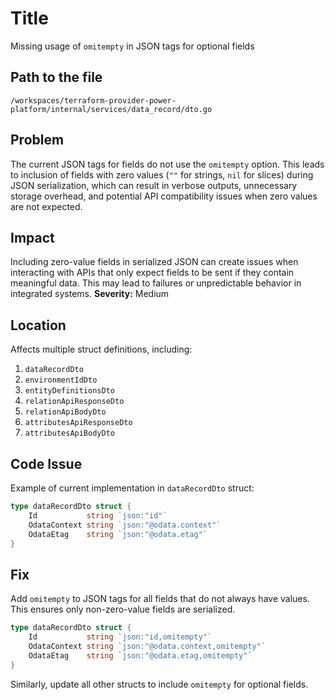 # Title

Missing usage of `omitempty` in JSON tags for optional fields

## Path to the file

`/workspaces/terraform-provider-power-platform/internal/services/data_record/dto.go`

## Problem

The current JSON tags for fields do not use the `omitempty` option. This leads to inclusion of fields with zero values (`""` for strings, `nil` for slices) during JSON serialization, which can result in verbose outputs, unnecessary storage overhead, and potential API compatibility issues when zero values are not expected.

## Impact

Including zero-value fields in serialized JSON can create issues when interacting with APIs that only expect fields to be sent if they contain meaningful data. This may lead to failures or unpredictable behavior in integrated systems. **Severity:** Medium

## Location

Affects multiple struct definitions, including:

1. `dataRecordDto`
2. `environmentIdDto`
3. `entityDefinitionsDto`
4. `relationApiResponseDto`
5. `relationApiBodyDto`
6. `attributesApiResponseDto`
7. `attributesApiBodyDto`

## Code Issue

Example of current implementation in `dataRecordDto` struct:

```go
type dataRecordDto struct {
	Id           string `json:"id"`
	OdataContext string `json:"@odata.context"`
	OdataEtag    string `json:"@odata.etag"`
}
```

## Fix

Add `omitempty` to JSON tags for all fields that do not always have values. This ensures only non-zero-value fields are serialized.

```go
type dataRecordDto struct {
	Id           string `json:"id,omitempty"`
	OdataContext string `json:"@odata.context,omitempty"`
	OdataEtag    string `json:"@odata.etag,omitempty"`
}
```

Similarly, update all other structs to include `omitempty` for optional fields.